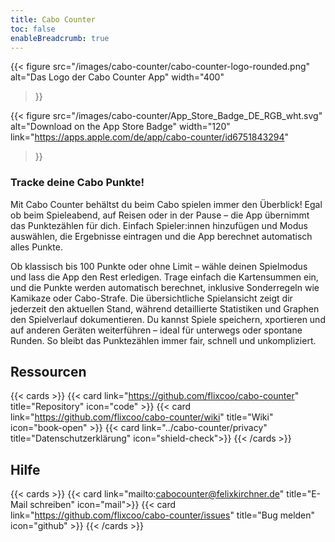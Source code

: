 ```yaml
---
title: Cabo Counter
toc: false
enableBreadcrumb: true
---
```


{{< figure
    src="/images/cabo-counter/cabo-counter-logo-rounded.png"
    alt="Das Logo der Cabo Counter App"
    width="400"
>}}

{{< figure
    src="/images/cabo-counter/App_Store_Badge_DE_RGB_wht.svg"
    alt="Download on the App Store Badge"
    width="120"
    link="https://apps.apple.com/de/app/cabo-counter/id6751843294"
>}}

### Tracke deine Cabo Punkte!

Mit Cabo Counter behältst du beim Cabo spielen immer den Überblick! Egal ob beim Spieleabend,
auf Reisen oder in der Pause – die App übernimmt das Punktezählen für dich. Einfach Spieler:innen
hinzufügen und Modus auswählen, die Ergebnisse eintragen und die App berechnet automatisch alles Punkte.

Ob klassisch bis 100 Punkte oder ohne Limit – wähle deinen Spielmodus und lass die App den Rest erledigen.
Trage einfach die Kartensummen ein, und die Punkte werden automatisch berechnet, inklusive Sonderregeln
wie Kamikaze oder Cabo-Strafe. Die übersichtliche Spielansicht zeigt dir jederzeit den aktuellen Stand,
während detaillierte Statistiken und Graphen den Spielverlauf dokumentieren. Du kannst Spiele speichern,
xportieren und auf anderen Geräten weiterführen – ideal für unterwegs oder spontane Runden.
So bleibt das Punktezählen immer fair, schnell und unkompliziert.

## Ressourcen

{{< cards >}}
    {{< card link="https://github.com/flixcoo/cabo-counter" title="Repository" icon="code" >}}
    {{< card link="https://github.com/flixcoo/cabo-counter/wiki" title="Wiki" icon="book-open" >}}
    {{< card link="../cabo-counter/privacy" title="Datenschutzerklärung" icon="shield-check">}}
{{< /cards >}}

## Hilfe

{{< cards >}}
    {{< card link="mailto:cabocounter@felixkirchner.de" title="E-Mail schreiben" icon="mail">}}
    {{< card link="https://github.com/flixcoo/cabo-counter/issues" title="Bug melden" icon="github" >}}
{{< /cards >}}


